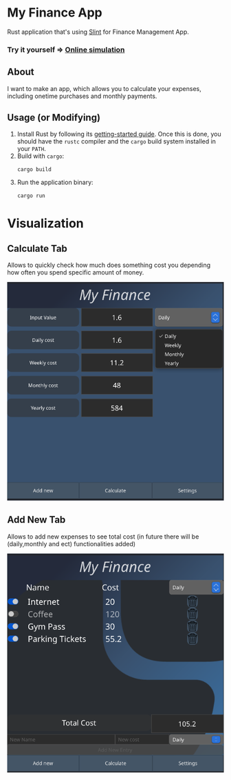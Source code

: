 # My Finance App

Rust application that's using [Slint](https://slint.rs/) for Finance Management App.
 
### Try it yourself => [Online simulation](https://qubi0-0.github.io/My-Finance/)

## About

I want to make an app, which allows you to calculate your expenses, including onetime purchases and monthly payments. 

## Usage (or Modifying)

1. Install Rust by following its [getting-started guide](https://www.rust-lang.org/learn/get-started).
   Once this is done, you should have the `rustc` compiler and the `cargo` build system installed in your `PATH`. 
2. Build with `cargo`:
    ```
    cargo build
    ```
3. Run the application binary:
    ```
    cargo run
    ```


# Visualization

## Calculate Tab
Allows to quickly check how much does something cost you depending how often you spend specific amount of money.

![alt text](images/Calculate_ui.png)

## Add New Tab
Allows to add new expenses to see total cost (in future there will be (daily,monthly and ect) functionalities added)

![add new](images/addnew_ui.png)